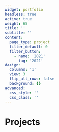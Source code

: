 ```yaml
---
widget: portfolio
headless: true
active: true
weight: 65
title: ''
subtitle: ''
content:
  page_type: project
  filter_default: 0
  filter_button:
    - name: '2021'
      tag: '2021'
design:
  columns: '1'
  view: 3
  flip_alt_rows: false
  background: {}
advanced:
  css_style: ''
  css_class: ''
---
```

# Projects
